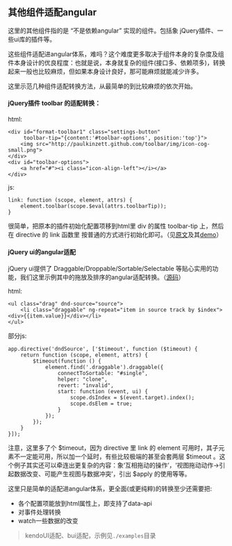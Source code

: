 
## 其他组件适配angular

这里的其他组件指的是 “不是依赖angular” 实现的组件。包括象 jQuery插件、一些ui库的插件等。

这些组件适配进angular体系，难吗？这个难度更多取决于组件本身的复杂度及组件本身设计的优良程度：也就是说，本身就复杂的组件(接口多、依赖项多)，转换起来一般也比较麻烦，但如果本身设计良好，那可能麻烦就能减少许多。

这里示范几种组件适配转换方法，从最简单的到比较麻烦的依次开始。


#### jQuery插件 toolbar 的适配转换：
html:

    <div id="format-toolbar1" class="settings-button" 
         toolbar-tip="{content:'#toolbar-options', position:'top'}">
        <img src="http://paulkinzett.github.com/toolbar/img/icon-cog-small.png">
    </div>
    <div id="toolbar-options">
        <a href="#"><i class="icon-align-left"></i></a>
    </div>
    
js:

    link: function (scope, element, attrs) {
        element.toolbar(scope.$eval(attrs.toolbarTip));
    }
    
很简单，把原本的插件初始化配置项移到html里 div 的属性 toolbar-tip 上，然后在 directive 的 link 函数里 按普通的方式进行初始化即可。（见[原文](http://amitgharat.wordpress.com/2013/02/03/an-approach-to-use-jquery-plugins-with-angularjs/)及其[demo](http://jsfiddle.net/codef0rmer/TH87t/)）

#### jQuery ui的angular适配
jQuery ui提供了 Draggable/Droppable/Sortable/Selectable 等贴心实用的功能，我们这里示例其中的拖放及排序的angular适配转换。（[源码](other2angular/examples/dd.html)）

html:

    <ul class="drag" dnd-source="source">
        <li class="draggable" ng-repeat="item in source track by $index"><div>{{item.value}}</div></li>
    </ul>
    
部分js:

    app.directive('dndSource', ['$timeout', function ($timeout) {
        return function (scope, element, attrs) {
            $timeout(function () {
                element.find('.draggable').draggable({
                    connectToSortable: "#single",
                    helper: "clone",
                    revert: "invalid",
                    start: function (event, ui) {
                        scope.dsIndex = $(event.target).index();
                        scope.dsElem = true;
                    }
                });
            });
        }
    }]);
        
注意，这里多了个 $timeout，因为 directive 里 link 的 element 可用时，其子元素不一定能可用，所以加一个延时，有些比较极端的甚至会套两层 $timeout 。这个例子其实还可以牵连出更复杂的内容：象‘互相拖动的操作’，‘视图拖动动作→引起数据改变、可能产生视图与数据冲突’，引出 $apply 的使用等等。

这里只是简单的适配进angular体系，更全面(或更纯粹)的转换至少还需要把: 

- 各个配置项能放到html属性上，即支持了data-api
- 对事件处理转换
- watch一些数据的改变 

> kendoUI适配、bui适配，示例见`./examples`目录

